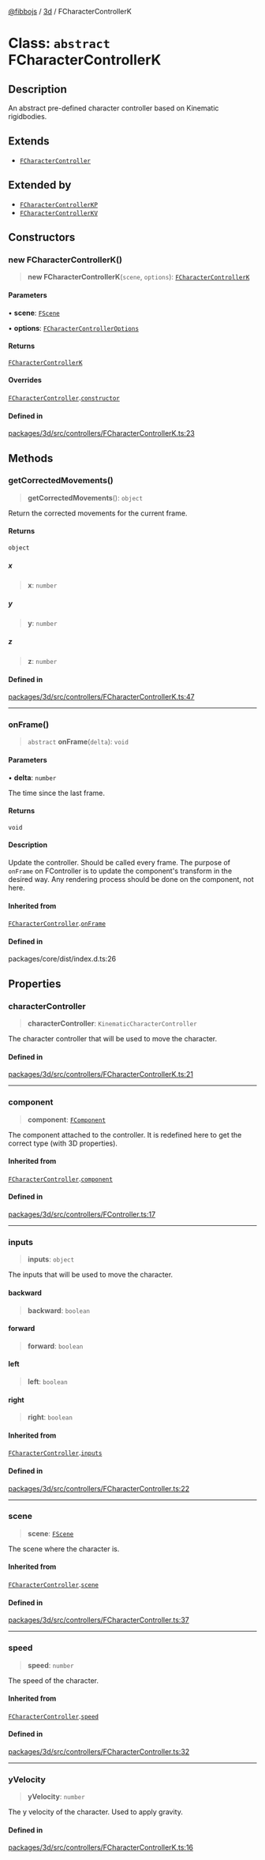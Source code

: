 [@fibbojs](/api/index) / [3d](/api/3d) / FCharacterControllerK

# Class: `abstract` FCharacterControllerK

## Description

An abstract pre-defined character controller based on Kinematic rigidbodies.

## Extends

- [`FCharacterController`](FCharacterController.md)

## Extended by

- [`FCharacterControllerKP`](FCharacterControllerKP.md)
- [`FCharacterControllerKV`](FCharacterControllerKV.md)

## Constructors

### new FCharacterControllerK()

> **new FCharacterControllerK**(`scene`, `options`): [`FCharacterControllerK`](FCharacterControllerK.md)

#### Parameters

• **scene**: [`FScene`](FScene.md)

• **options**: [`FCharacterControllerOptions`](../interfaces/FCharacterControllerOptions.md)

#### Returns

[`FCharacterControllerK`](FCharacterControllerK.md)

#### Overrides

[`FCharacterController`](FCharacterController.md).[`constructor`](FCharacterController.md#constructors)

#### Defined in

[packages/3d/src/controllers/FCharacterControllerK.ts:23](https://github.com/fibbojs/fibbo/blob/b15d2db28a257e995075ea40c3de44dde73dcbf1/packages/3d/src/controllers/FCharacterControllerK.ts#L23)

## Methods

### getCorrectedMovements()

> **getCorrectedMovements**(): `object`

Return the corrected movements for the current frame.

#### Returns

`object`

##### x

> **x**: `number`

##### y

> **y**: `number`

##### z

> **z**: `number`

#### Defined in

[packages/3d/src/controllers/FCharacterControllerK.ts:47](https://github.com/fibbojs/fibbo/blob/b15d2db28a257e995075ea40c3de44dde73dcbf1/packages/3d/src/controllers/FCharacterControllerK.ts#L47)

***

### onFrame()

> `abstract` **onFrame**(`delta`): `void`

#### Parameters

• **delta**: `number`

The time since the last frame.

#### Returns

`void`

#### Description

Update the controller. Should be called every frame.
The purpose of `onFrame` on FController is to update the component's transform in the desired way.
Any rendering process should be done on the component, not here.

#### Inherited from

[`FCharacterController`](FCharacterController.md).[`onFrame`](FCharacterController.md#onframe)

#### Defined in

packages/core/dist/index.d.ts:26

## Properties

### characterController

> **characterController**: `KinematicCharacterController`

The character controller that will be used to move the character.

#### Defined in

[packages/3d/src/controllers/FCharacterControllerK.ts:21](https://github.com/fibbojs/fibbo/blob/b15d2db28a257e995075ea40c3de44dde73dcbf1/packages/3d/src/controllers/FCharacterControllerK.ts#L21)

***

### component

> **component**: [`FComponent`](FComponent.md)

The component attached to the controller.
It is redefined here to get the correct type (with 3D properties).

#### Inherited from

[`FCharacterController`](FCharacterController.md).[`component`](FCharacterController.md#component)

#### Defined in

[packages/3d/src/controllers/FController.ts:17](https://github.com/fibbojs/fibbo/blob/b15d2db28a257e995075ea40c3de44dde73dcbf1/packages/3d/src/controllers/FController.ts#L17)

***

### inputs

> **inputs**: `object`

The inputs that will be used to move the character.

#### backward

> **backward**: `boolean`

#### forward

> **forward**: `boolean`

#### left

> **left**: `boolean`

#### right

> **right**: `boolean`

#### Inherited from

[`FCharacterController`](FCharacterController.md).[`inputs`](FCharacterController.md#inputs)

#### Defined in

[packages/3d/src/controllers/FCharacterController.ts:22](https://github.com/fibbojs/fibbo/blob/b15d2db28a257e995075ea40c3de44dde73dcbf1/packages/3d/src/controllers/FCharacterController.ts#L22)

***

### scene

> **scene**: [`FScene`](FScene.md)

The scene where the character is.

#### Inherited from

[`FCharacterController`](FCharacterController.md).[`scene`](FCharacterController.md#scene)

#### Defined in

[packages/3d/src/controllers/FCharacterController.ts:37](https://github.com/fibbojs/fibbo/blob/b15d2db28a257e995075ea40c3de44dde73dcbf1/packages/3d/src/controllers/FCharacterController.ts#L37)

***

### speed

> **speed**: `number`

The speed of the character.

#### Inherited from

[`FCharacterController`](FCharacterController.md).[`speed`](FCharacterController.md#speed)

#### Defined in

[packages/3d/src/controllers/FCharacterController.ts:32](https://github.com/fibbojs/fibbo/blob/b15d2db28a257e995075ea40c3de44dde73dcbf1/packages/3d/src/controllers/FCharacterController.ts#L32)

***

### yVelocity

> **yVelocity**: `number`

The y velocity of the character. Used to apply gravity.

#### Defined in

[packages/3d/src/controllers/FCharacterControllerK.ts:16](https://github.com/fibbojs/fibbo/blob/b15d2db28a257e995075ea40c3de44dde73dcbf1/packages/3d/src/controllers/FCharacterControllerK.ts#L16)
